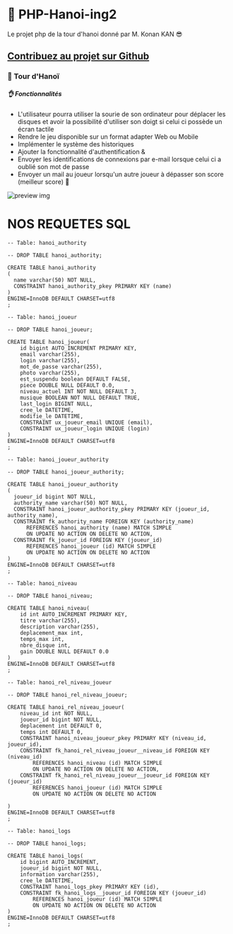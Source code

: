 
# 💼 PHP-Hanoi-ing2
Le projet php de la tour d'hanoi donné par M. Konan KAN 😎

## [Contribuez au projet sur Github](https://github.com/degrize/PHP-Hanoi-ing2)
### 💼 Tour d'Hanoï 

##### 👌 Fonctionnalités

- L'utilisateur pourra utiliser la sourie de son ordinateur pour déplacer les disques et avoir la possibilité d'utiliser son doigt si celui ci possède un écran tactile
- Rendre le jeu disponible sur un format adapter Web ou Mobile
- Implémenter le système des historiques
- Ajouter la fonctionnalité d'authentification &
- Envoyer les identifications de connexions par e-mail lorsque celui ci a oublié son mot de passe
- Envoyer un mail au joueur lorsqu'un autre joueur à dépasser son score (meilleur score)
💙 

![preview img](/preview.png)



# NOS REQUETES SQL
```
-- Table: hanoi_authority

-- DROP TABLE hanoi_authority;

CREATE TABLE hanoi_authority
(
  name varchar(50) NOT NULL,
  CONSTRAINT hanoi_authority_pkey PRIMARY KEY (name)
)
ENGINE=InnoDB DEFAULT CHARSET=utf8
;

-- Table: hanoi_joueur

-- DROP TABLE hanoi_joueur;

CREATE TABLE hanoi_joueur( 
    id bigint AUTO_INCREMENT PRIMARY KEY, 
    email varchar(255),
    login varchar(255), 
    mot_de_passe varchar(255), 
    photo varchar(255), 
    est_suspendu boolean DEFAULT FALSE, 
    piece DOUBLE NULL DEFAULT 0.0,
    niveau_actuel INT NOT NULL DEFAULT 3,
    musique BOOLEAN NOT NULL DEFAULT TRUE,
    last_login BIGINT NULL,
    cree_le DATETIME, 
    modifie_le DATETIME,
    CONSTRAINT ux_joueur_email UNIQUE (email),
    CONSTRAINT ux_joueur_login UNIQUE (login)
) 
ENGINE=InnoDB DEFAULT CHARSET=utf8
;

-- Table: hanoi_joueur_authority

-- DROP TABLE hanoi_joueur_authority;

CREATE TABLE hanoi_joueur_authority
(
  joueur_id bigint NOT NULL,
  authority_name varchar(50) NOT NULL,
  CONSTRAINT hanoi_joueur_authority_pkey PRIMARY KEY (joueur_id, authority_name),
  CONSTRAINT fk_authority_name FOREIGN KEY (authority_name)
      REFERENCES hanoi_authority (name) MATCH SIMPLE
      ON UPDATE NO ACTION ON DELETE NO ACTION,
  CONSTRAINT fk_joueur_id FOREIGN KEY (joueur_id)
      REFERENCES hanoi_joueur (id) MATCH SIMPLE
      ON UPDATE NO ACTION ON DELETE NO ACTION
)
ENGINE=InnoDB DEFAULT CHARSET=utf8
;

-- Table: hanoi_niveau

-- DROP TABLE hanoi_niveau;

CREATE TABLE hanoi_niveau(
    id int AUTO_INCREMENT PRIMARY KEY,
    titre varchar(255),
    description varchar(255),
    deplacement_max int,
    temps_max int,
    nbre_disque int,
    gain DOUBLE NULL DEFAULT 0.0
)
ENGINE=InnoDB DEFAULT CHARSET=utf8
;

-- Table: hanoi_rel_niveau_joueur

-- DROP TABLE hanoi_rel_niveau_joueur;

CREATE TABLE hanoi_rel_niveau_joueur(
    niveau_id int NOT NULL,
    joueur_id bigint NOT NULL,
    deplacement int DEFAULT 0,
    temps int DEFAULT 0,
    CONSTRAINT hanoi_niveau_joueur_pkey PRIMARY KEY (niveau_id, joueur_id),
    CONSTRAINT fk_hanoi_rel_niveau_joueur__niveau_id FOREIGN KEY (niveau_id)
    	REFERENCES hanoi_niveau (id) MATCH SIMPLE
    	ON UPDATE NO ACTION ON DELETE NO ACTION,
    CONSTRAINT fk_hanoi_rel_niveau_joueur__joueur_id FOREIGN KEY (joueur_id)
    	REFERENCES hanoi_joueur (id) MATCH SIMPLE
    	ON UPDATE NO ACTION ON DELETE NO ACTION
    
)
ENGINE=InnoDB DEFAULT CHARSET=utf8
;

-- Table: hanoi_logs

-- DROP TABLE hanoi_logs;

CREATE TABLE hanoi_logs(
    id bigint AUTO_INCREMENT,
    joueur_id bigint NOT NULL,
    information varchar(255),
    cree_le DATETIME,
    CONSTRAINT hanoi_logs_pkey PRIMARY KEY (id),
    CONSTRAINT fk_hanoi_logs__joueur_id FOREIGN KEY (joueur_id)
    	REFERENCES hanoi_joueur (id) MATCH SIMPLE
    	ON UPDATE NO ACTION ON DELETE NO ACTION
)
ENGINE=InnoDB DEFAULT CHARSET=utf8
;
```
